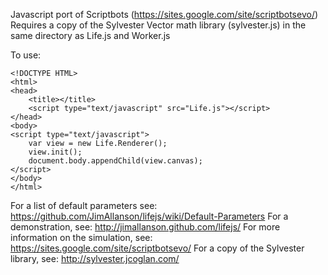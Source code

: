 Javascript port of Scriptbots (https://sites.google.com/site/scriptbotsevo/)
Requires a copy of the Sylvester Vector math library (sylvester.js) in the same directory as Life.js and Worker.js

To use:

    <!DOCTYPE HTML>
    <html>
    <head>
        <title></title>
        <script type="text/javascript" src="Life.js"></script>
    </head>
    <body>
    <script type="text/javascript">
        var view = new Life.Renderer();
        view.init();
        document.body.appendChild(view.canvas);
    </script>
    </body>
    </html>

For a list of default parameters see: https://github.com/JimAllanson/lifejs/wiki/Default-Parameters
For a demonstration, see: http://jimallanson.github.com/lifejs/
For more information on the simulation, see: https://sites.google.com/site/scriptbotsevo/
For a copy of the Sylvester library, see: http://sylvester.jcoglan.com/